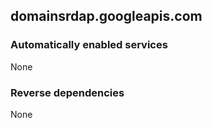 ## domainsrdap.googleapis.com

### Automatically enabled services

None

### Reverse dependencies

None
